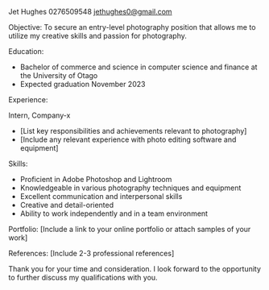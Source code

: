 Jet Hughes
0276509548
jethughes0@gmail.com

Objective: To secure an entry-level photography position that allows me to utilize my creative skills and passion for photography.

Education: 
- Bachelor of commerce and science in computer science and finance at the University of Otago
- Expected graduation November 2023

Experience:

Intern, Company-x

-   [List key responsibilities and achievements relevant to photography]
-   [Include any relevant experience with photo editing software and equipment]

Skills:

-   Proficient in Adobe Photoshop and Lightroom
-   Knowledgeable in various photography techniques and equipment
-   Excellent communication and interpersonal skills
-   Creative and detail-oriented
-   Ability to work independently and in a team environment

Portfolio: [Include a link to your online portfolio or attach samples of your work]

References: [Include 2-3 professional references]

Thank you for your time and consideration. I look forward to the opportunity to further discuss my qualifications with you.